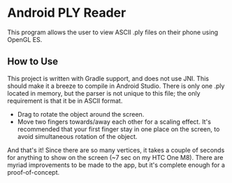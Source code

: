 # Android PLY Reader #

This program allows the user to view ASCII .ply files on their phone
using OpenGL ES.

## How to Use ##

This project is written with Gradle support, and does not use
JNI. This should make it a breeze to compile in Android Studio. There
is only one .ply located in memory, but the parser is not unique to
this file; the only requirement is that it be in ASCII format.

- Drag to rotate the object around the screen.
- Move two fingers towards/away each other for a scaling effect. It's
  recommended that your first finger stay in one place on the screen,
  to avoid simultaneous rotation of the object. 

And that's it! Since there are so many vertices, it takes a couple of
seconds for anything to show on the screen (~7 sec on my HTC One
M8). There are myriad improvements to be made to the app, but it's
complete enough for a proof-of-concept.
